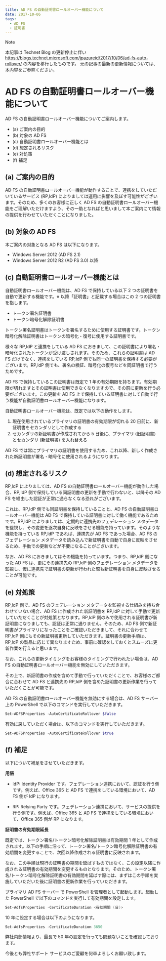 ```yaml
---
title: AD FS の自動証明書ロールオーバー機能について
date: 2017-10-06
tags:
  - AD FS
  - 証明書
---
```


> [!NOTE]
> 本記事は Technet Blog の更新停止に伴い https://blogs.technet.microsoft.com/jpazureid/2017/10/06/ad-fs-auto-rollover/ の内容を移行したものです。
> 元の記事の最新の更新情報については、本内容をご参照ください。

# AD FS の自動証明書ロールオーバー機能について

AD FS の自動証明書ロールオーバー機能についてご案内します。

- (a) ご案内の目的
- (b) 対象の AD FS
- (c) 自動証明書ロールオーバー機能とは
- (d) 想定されるリスク
- (e) 対処策
- (f) 補足

## (a) ご案内の目的

AD FS の自動証明書ロールオーバー機能が動作することで、連携をしていただいているサービス (RP,IdP) によりましては運用に影響を及ぼす可能性がございます。そのため、多くのお客様に正しく AD FS の自動証明書ロールオーバー機能をご理解いただけますよう、その一助となればと思いまして本ご案内にて情報の提供を行わせていただくことになりました。

## (b) 対象の AD FS

本ご案内の対象となる AD FS は以下になります。

- Windows Server 2012 (AD FS 2.1)
- Windows Server 2012 R2 (AD FS 3.0) 以降

## (c) 自動証明書ロールオーバー機能とは

自動証明書ロールオーバー機能は、AD FS で保持している以下 2 つの証明書を自動で更新する機能です。※ 以降「証明書」と記載する場合はこの 2 つの証明書を指します。

- トークン署名証明書
- トークン暗号化解除証明書

トークン署名証明書はトークンを署名するために使用する証明書です。トークン暗号化解除証明書はトークンの暗号化・復号に使用する証明書です。

様々な RP,IdP と連携をしている AD FS におきまして、この証明書により署名・暗号化されたトークンが受け渡しされます。そのため、これらの証明書は AD FS だけでなく、連携をしている RP,IdP 側でも同一の証明書を保持する必要がございます。RP,IdP 側でも、署名の検証、暗号化の復号などを同証明書で行うためです。  

AD FS で保持しているこの証明書は既定で 1 年の有効期限を持ちます。有効期限が切れますとその証明書は使用できなくなりますので、その前に更新を行う必要がございます。この更新を AD FS 上で保持している証明書に対して自動で行う機能が自動証明書ロールオーバー機能になります。

自動証明書ロールオーバー機能は、既定では以下の動作をします。

1. 現在使用されているプライマリの証明書の有効期限が切れる 20 日前に、新証明書をセカンダリとして作成する
2. セカンダリの新証明書が作成されてから 5 日後に、プライマリ (旧証明書) とセカンダリ (新証明書) を入れ替える

AD FS では常にプライマリの証明書を使用するため、これ以降、新しく作成された新証明書が署名・暗号化に使用されるようになります。

## (d) 想定されるリスク

RP,IdP によりましては、AD FS の自動証明書ロールオーバー機能が動作した場合、RP,IdP 側で保持している同証明書の更新を手動で行わないと、以降その AD FS を経由した認証が正常に通らなくなる恐れがございます。

これは、RP,IdP 側でも同証明書を保持していることと、AD FS の自動証明書ロールオーバー機能は AD FS で保持している証明書に対して働く機能であるためです。RP,IdP によりましては、定期的に連携先のフェデレーション メタデータを監視し、その変更を逐次自身に反映をさせる機能を持っています。そのような機能を持っている RP,IdP であれば、連携先が AD FS であった場合、AD FS のフェデレーション メタデータを読み込んで新証明書を自動で自身に反映をさせるため、手動での更新などが不要になることがございます。  

なお、AD FS におきましてはその機能を持っています。つまり、RP,IdP 側になった AD FS は、更にその連携先の RP,IdP 側のフェデレーション メタデータを監視し、仮に連携先で証明書の更新が行われた際も新証明書を自身に反映させることが可能です。

## (e) 対処策

RP,IdP 側で、AD FS のフェデレーション メタデータを監視する仕組みを持ち合わせていない場合、AD FS に作成された新証明書を RP,IdP に対して手動で更新していただくことが対処策となります。RP,IdP 側のみで使用される証明書が新証明書になりましても、認証は正常に通りません。そのため、AD FS 側で新証明書がプライマリになったことをご確認いただきまして、それに合わせて RP,IdP 側にもその新証明書更新していただきます。証明書の更新手順は、RP,IdP の製品に応じて異なりますため、事前に確認をしておくとスムーズに更新作業を行えると思います。

なお、これらの更新タイミングをお客様のタイミングで行われたい場合は、AD FS の自動証明書ロールオーバー機能を無効にしていただきます。

その上で、新証明書の作成を含めて手動で行っていただくことで、お客様のご都合に合わせて AD FS と連携先の RP,IdP 側を含めた証明書の更新作業を行っていただくことが可能です。

AD FS の自動証明書ロールオーバー機能を無効にする場合は、AD FS サーバー上の PowerShell で以下のコマンドを実行していただきます。

```powershell
Set-ADFSProperties -AutoCertificateRollover $false
```

有効に戻していただく場合は、以下のコマンドを実行していただきます。

```powershell
Set-ADFSProperties -AutoCertificateRollover $true
```

## (f) 補足

以下について補足をさせていただきます。

**用語**

- IdP: Identity Provider です。フェデレーション連携において、認証を行う側です。例えば、Office 365 と AD FS で連携をしている環境において、AD FS 側が IdP になります。

- RP: Relying Party です。フェデレーション連携において、サービスの提供を行う側です。例えば、Office 365 と AD FS で連携をしている環境において、Office 365 側が RP になります。

**証明書の有効期限延長**

既定では、トークン署名/トークン暗号化解除証明書は有効期間 1 年として作成されます。以下の手順に沿って、トークン署名/トークン暗号化解除証明書の有効期間を変更することで、次回以降作成される証明書に反映されます。

なお、この手順は現行の証明書の期間を延ばすものではなく、この設定以降に作成される証明書の有効期間を変更するものとなります。そのため、トークン署名/トークン暗号化解除証明書の有効期間を延ばす際には、まずはこの手順を実施していただいた後に証明書の更新作業を行っていただきます。

プライマリ AD FS サーバー で PowerShell を管理者として起動します。起動した PowerShell で以下のコマンドを実行して有効期間を設定します。

 ```powershell
Set-AdfsProperties -CertificateDuration <有効期間 (日)>
```

10 年に設定する場合は以下のようになります。

```powershell
Set-AdfsProperties -CertificateDuration 3650
```

弊社内部情報より、最長で 50 年の設定を行っても問題ないことを確認しております。

今後とも弊社サポート サービスのご愛顧を何卒よろしくお願い致します。
